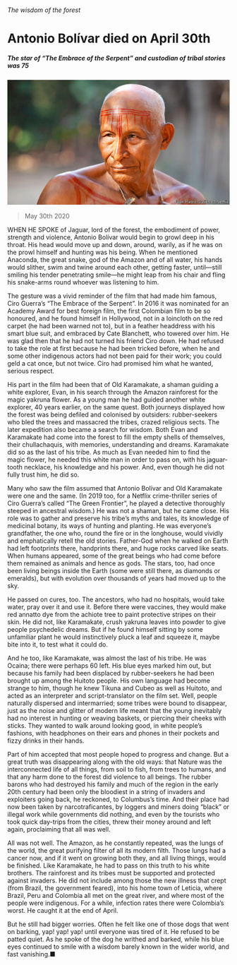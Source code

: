 ###### The wisdom of the forest

# Antonio Bolívar died on April 30th 

##### The star of “The Embrace of the Serpent” and custodian of tribal stories was 75 

![image](images/20200530_OBP001_0.jpg) 

> May 30th 2020 

WHEN HE SPOKE of Jaguar, lord of the forest, the embodiment of power, strength and violence, Antonio Bolívar would begin to growl deep in his throat. His head would move up and down, around, warily, as if he was on the prowl himself and hunting was his being. When he mentioned Anaconda, the great snake, god of the Amazon and of all water, his hands would slither, swim and twine around each other, getting faster, until—still smiling his tender penetrating smile—he might leap from his chair and fling his snake-arms round whoever was listening to him.

The gesture was a vivid reminder of the film that had made him famous, Ciro Guerra’s “The Embrace of the Serpent”. In 2016 it was nominated for an Academy Award for best foreign film, the first Colombian film to be so honoured, and he found himself in Hollywood, not in a loincloth on the red carpet (he had been warned not to), but in a feather headdress with his smart blue suit, and embraced by Cate Blanchett, who towered over him. He was glad then that he had not turned his friend Ciro down. He had refused to take the role at first because he had been tricked before, when he and some other indigenous actors had not been paid for their work; you could geld a cat once, but not twice. Ciro had promised him what he wanted, serious respect.


His part in the film had been that of Old Karamakate, a shaman guiding a white explorer, Evan, in his search through the Amazon rainforest for the magic yakruna flower. As a young man he had guided another white explorer, 40 years earlier, on the same quest. Both journeys displayed how the forest was being defiled and colonised by outsiders: rubber-seekers who bled the trees and massacred the tribes, crazed religious sects. The later expedition also became a search for wisdom. Both Evan and Karamakate had come into the forest to fill the empty shells of themselves, their chullachaquis, with memories, understanding and dreams. Karamakate did so as the last of his tribe. As much as Evan needed him to find the magic flower, he needed this white man in order to pass on, with his jaguar-tooth necklace, his knowledge and his power. And, even though he did not fully trust him, he did so.

Many who saw the film assumed that Antonio Bolívar and Old Karamakate were one and the same. (In 2019 too, for a Netflix crime-thriller series of Ciro Guerra’s called “The Green Frontier”, he played a detective thoroughly steeped in ancestral wisdom.) He was not a shaman, but he came close. His role was to gather and preserve his tribe’s myths and tales, its knowledge of medicinal botany, its ways of hunting and planting. He was everyone’s grandfather, the one who, round the fire or in the longhouse, would vividly and emphatically retell the old stories. Father-God when he walked on Earth had left footprints there, handprints there, and huge rocks carved like seats. When humans appeared, some of the great beings who had come before them remained as animals and hence as gods. The stars, too, had once been living beings inside the Earth (some were still there, as diamonds or emeralds), but with evolution over thousands of years had moved up to the sky.

He passed on cures, too. The ancestors, who had no hospitals, would take water, pray over it and use it. Before there were vaccines, they would make red annatto dye from the achiote tree to paint protective stripes on their skin. He did not, like Karamakate, crush yakruna leaves into powder to give people psychedelic dreams. But if he found himself sitting by some unfamiliar plant he would instinctively pluck a leaf and squeeze it, maybe bite into it, to test what it could do.

And he too, like Karamakate, was almost the last of his tribe. He was Ocaina; there were perhaps 60 left. His blue eyes marked him out, but because his family had been displaced by rubber-seekers he had been brought up among the Huitoto people. His own language had become strange to him, though he knew Tikuna and Cubeo as well as Huitoto, and acted as an interpreter and script-translator on the film set. Well, people naturally dispersed and intermarried; some tribes were bound to disappear, just as the noise and glitter of modern life meant that the young inevitably had no interest in hunting or weaving baskets, or piercing their cheeks with sticks. They wanted to walk around looking good, in white people’s fashions, with headphones on their ears and phones in their pockets and fizzy drinks in their hands.

Part of him accepted that most people hoped to progress and change. But a great truth was disappearing along with the old ways: that Nature was the interconnected life of all things, from soil to fish, from trees to humans, and that any harm done to the forest did violence to all beings. The rubber barons who had destroyed his family and much of the region in the early 20th century had been only the bloodiest in a string of invaders and exploiters going back, he reckoned, to Columbus’s time. And their place had now been taken by narcotraficantes, by loggers and miners doing “black” or illegal work while governments did nothing, and even by the tourists who took quick day-trips from the cities, threw their money around and left again, proclaiming that all was well.

All was not well. The Amazon, as he constantly repeated, was the lungs of the world, the great purifying filter of all its modern filth. Those lungs had a cancer now, and if it went on growing both they, and all living things, would be finished. Like Karamakate, he had to pass on this truth to his white brothers. The rainforest and its tribes must be supported and protected against invaders. He did not include among those the new illness that crept (from Brazil, the government feared), into his home town of Leticia, where Brazil, Peru and Colombia all met on the great river, and where most of the people were indigenous. For a while, infection rates there were Colombia’s worst. He caught it at the end of April.

But he still had bigger worries. Often he felt like one of those dogs that went on barking, yap! yap! yap! until everyone was tired of it. He refused to be patted quiet. As he spoke of the dog he writhed and barked, while his blue eyes continued to smile with a wisdom barely known in the wider world, and fast vanishing.■

